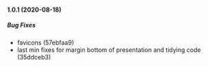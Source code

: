 #### 1.0.1 (2020-08-18)

##### Bug Fixes

*  favicons (57ebfaa9)
*  last min fixes for margin bottom of presentation and tidying code (35ddceb3)

